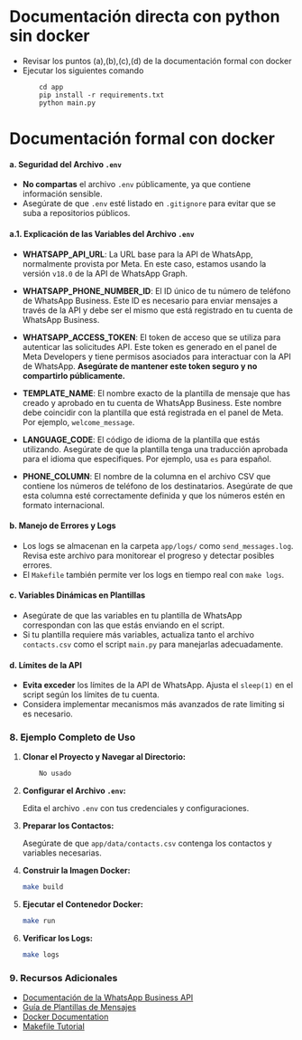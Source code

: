 # Documentación directa con python sin docker
- Revisar los puntos (a),(b),(c),(d) de la documentación formal con docker
- Ejecutar los siguientes comando
    ```
        cd app
        pip install -r requirements.txt
        python main.py
    ```

# Documentación formal con docker

#### a. Seguridad del Archivo `.env`

- **No compartas** el archivo `.env` públicamente, ya que contiene información sensible.
- Asegúrate de que `.env` esté listado en `.gitignore` para evitar que se suba a repositorios públicos.

#### a.1. Explicación de las Variables del Archivo `.env`

- **WHATSAPP_API_URL**: La URL base para la API de WhatsApp, normalmente provista por Meta. En este caso, estamos usando la versión `v18.0` de la API de WhatsApp Graph.
  
- **WHATSAPP_PHONE_NUMBER_ID**: El ID único de tu número de teléfono de WhatsApp Business. Este ID es necesario para enviar mensajes a través de la API y debe ser el mismo que está registrado en tu cuenta de WhatsApp Business.

- **WHATSAPP_ACCESS_TOKEN**: El token de acceso que se utiliza para autenticar las solicitudes API. Este token es generado en el panel de Meta Developers y tiene permisos asociados para interactuar con la API de WhatsApp. **Asegúrate de mantener este token seguro y no compartirlo públicamente.**

- **TEMPLATE_NAME**: El nombre exacto de la plantilla de mensaje que has creado y aprobado en tu cuenta de WhatsApp Business. Este nombre debe coincidir con la plantilla que está registrada en el panel de Meta. Por ejemplo, `welcome_message`.

- **LANGUAGE_CODE**: El código de idioma de la plantilla que estás utilizando. Asegúrate de que la plantilla tenga una traducción aprobada para el idioma que especifiques. Por ejemplo, usa `es` para español.

- **PHONE_COLUMN**: El nombre de la columna en el archivo CSV que contiene los números de teléfono de los destinatarios. Asegúrate de que esta columna esté correctamente definida y que los números estén en formato internacional.


#### b. Manejo de Errores y Logs

- Los logs se almacenan en la carpeta `app/logs/` como `send_messages.log`. Revisa este archivo para monitorear el progreso y detectar posibles errores.
- El `Makefile` también permite ver los logs en tiempo real con `make logs`.

#### c. Variables Dinámicas en Plantillas

- Asegúrate de que las variables en tu plantilla de WhatsApp correspondan con las que estás enviando en el script.
- Si tu plantilla requiere más variables, actualiza tanto el archivo `contacts.csv` como el script `main.py` para manejarlas adecuadamente.

#### d. Límites de la API

- **Evita exceder** los límites de la API de WhatsApp. Ajusta el `sleep(1)` en el script según los límites de tu cuenta.
- Considera implementar mecanismos más avanzados de rate limiting si es necesario.

### 8. Ejemplo Completo de Uso

1. **Clonar el Proyecto y Navegar al Directorio:**

    ```bash
        No usado
    ```

2. **Configurar el Archivo `.env`:**

    Edita el archivo `.env` con tus credenciales y configuraciones.

3. **Preparar los Contactos:**

    Asegúrate de que `app/data/contacts.csv` contenga los contactos y variables necesarias.

4. **Construir la Imagen Docker:**

    ```bash
    make build
    ```

5. **Ejecutar el Contenedor Docker:**

    ```bash
    make run
    ```

6. **Verificar los Logs:**

    ```bash
    make logs
    ```

### 9. Recursos Adicionales

- [Documentación de la WhatsApp Business API](https://developers.facebook.com/docs/whatsapp)
- [Guía de Plantillas de Mensajes](https://developers.facebook.com/docs/whatsapp/api/messages/message-templates)
- [Docker Documentation](https://docs.docker.com/)
- [Makefile Tutorial](https://www.gnu.org/software/make/manual/make.html)

